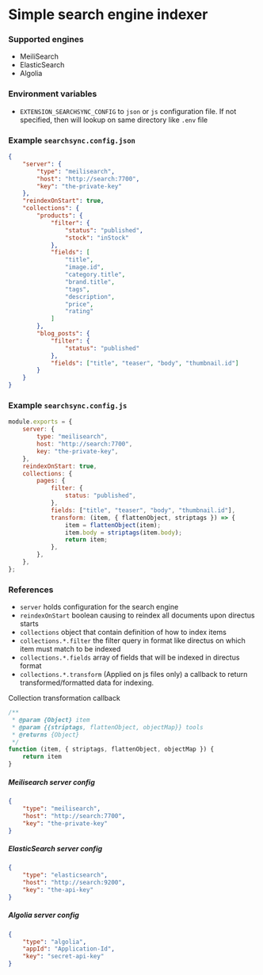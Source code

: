 # Simple search engine indexer

### Supported engines

- MeiliSearch
- ElasticSearch
- Algolia

### Environment variables

- `EXTENSION_SEARCHSYNC_CONFIG` to `json` or `js` configuration file. If not specified, then
  will lookup on same directory like `.env` file

### Example `searchsync.config.json`

```json
{
	"server": {
		"type": "meilisearch",
		"host": "http://search:7700",
		"key": "the-private-key"
	},
	"reindexOnStart": true,
	"collections": {
		"products": {
			"filter": {
				"status": "published",
				"stock": "inStock"
			},
			"fields": [
				"title",
				"image.id",
				"category.title",
				"brand.title",
				"tags",
				"description",
				"price",
				"rating"
			]
		},
		"blog_posts": {
			"filter": {
				"status": "published"
			},
			"fields": ["title", "teaser", "body", "thumbnail.id"]
		}
	}
}
```

### Example `searchsync.config.js`

```javascript
module.exports = {
	server: {
		type: "meilisearch",
		host: "http://search:7700",
		key: "the-private-key",
	},
	reindexOnStart: true,
	collections: {
		pages: {
			filter: {
				status: "published",
			},
			fields: ["title", "teaser", "body", "thumbnail.id"],
			transform: (item, { flattenObject, striptags }) => {
				item = flattenObject(item);
				item.body = striptags(item.body);
				return item;
			},
		},
	},
};
```

### References

- `server` holds configuration for the search engine
- `reindexOnStart` boolean causing to reindex all documents upon directus starts
- `collections` object that contain definition of how to index items
- `collections.*.filter` the filter query in format like directus on which item must match to be indexed
- `collections.*.fields` array of fields that will be indexed in directus format
- `collections.*.transform` (Applied on js files only) a callback to return transformed/formatted data for indexing.

Collection transformation callback

```javascript
/**
 * @param {Object} item
 * @param {{striptags, flattenObject, objectMap}} tools
 * @returns {Object}
 */
function (item, { striptags, flattenObject, objectMap }) {
	return item
}
```

##### Meilisearch server config

```json
{
	"type": "meilisearch",
	"host": "http://search:7700",
	"key": "the-private-key"
}
```

##### ElasticSearch server config

```json
{
	"type": "elasticsearch",
	"host": "http://search:9200",
	"key": "the-api-key"
}
```

##### Algolia server config

```json
{
	"type": "algolia",
	"appId": "Application-Id",
	"key": "secret-api-key"
}
```
